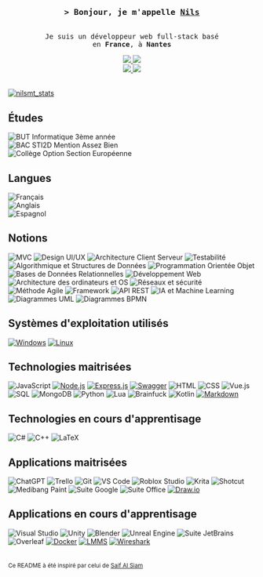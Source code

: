 <h3 align="center">
    <samp>&gt; Bonjour, je m'appelle
            <b><a target="_blank" href="https://nilsmt.github.io/Portfolio">Nils</a></b>
    </samp>
</h3>

<p align="center"> 
    <samp>
        <br>
        Je suis un développeur web full-stack basé<br>
        en <b> France</b>, à <b> Nantes </b>
        <br>
    </samp>
</p>

<p align="center">
    <a href="https://www.linkedin.com/in/nils-moreau-thomas-2b7a95259/">
        <img src="https://img.shields.io/badge/LinkedIn-0077B5?style=for-the-badge&labelColor=black&logo=linkedin&logoColor=0077B5"/>
    </a>
    <a href="https://nilsmt.github.io/Portfolio">
        <img src="https://img.shields.io/badge/Portfolio-45AA55?style=for-the-badge&labelColor=black&logo=github&logoColor=45AA55"/>
    </a>
    <br>
    <a href="mailto:nilsmoreauthomas@gmail.com">
        <img src="https://img.shields.io/badge/Contactez moi-D14836?style=for-the-badge&labelColor=black&logo=gmail&logoColor=D14836"/>
    </a>
    <a href="https://gitlab.univ-nantes.fr/E221936K">
        <img src="https://img.shields.io/badge/GitLab%20 Universitaire-FC6D26?style=for-the-badge&labelColor=black&logo=gitlab&logoColor=FC6D26"/>
    </a>
    <br>
    <br>
</p>

<p>
<a href="https://github.com/ryo-ma/github-profile-trophy"><img src="https://github-profile-trophy.vercel.app/?username=nilsmt&theme=darkhub&margin-w=15&margin-h=15&coloumn=3&row=1" alt="nilsmt_stats" /></a>
</p>

## Études

![BUT Informatique 3ème année](https://img.shields.io/badge/BUT%20Informatique-3%C3%A8me%20année-grey?style=for-the-badge&labelColor=black)<br>
![BAC STI2D Mention Assez Bien](https://img.shields.io/badge/BAC%20STI2D-Option%20SIN-grey?style=for-the-badge&labelColor=black)<br>
![Collège Option Section Européenne](https://img.shields.io/badge/Collège-Option%20Section%20Européenne-grey?style=for-the-badge&labelColor=black)



## Langues

![Français](https://img.shields.io/badge/Français-Langue%20maternelle-grey?style=for-the-badge&labelColor=black&logo=language&logoColor=grey)<br>
![Anglais](https://img.shields.io/badge/Anglais-B2-grey?style=for-the-badge&labelColor=black&logo=language&logoColor=grey)<br>
![Espagnol](https://img.shields.io/badge/Espagnol-Notion-grey?style=for-the-badge&labelColor=black&logo=language&logoColor=grey)

## Notions

![MVC](https://img.shields.io/badge/MVC-AA8500?style=for-the-badge&labelColor=black)
![Design UI/UX](https://img.shields.io/badge/Design%20UI%2FUX-AA69B4?style=for-the-badge&labelColor=black)
![Architecture Client Serveur](https://img.shields.io/badge/Architecture%20Client%20Serveur-4682B4?style=for-the-badge&labelColor=black)
![Testabilité](https://img.shields.io/badge/Testabilité-850249?style=for-the-badge&labelColor=black)
![Algorithmique et Structures de Données](https://img.shields.io/badge/Algorithmique%20et%20Structures%20de%20Données-FF4500?style=for-the-badge&labelColor=black)
![Programmation Orientée Objet](https://img.shields.io/badge/Programmation%20Orientée%20Objet-1E90FF?style=for-the-badge&labelColor=black)
![Bases de Données Relationnelles](https://img.shields.io/badge/Bases%20de%20Données%20Relationnelles-800080?style=for-the-badge&labelColor=black)
![Développement Web](https://img.shields.io/badge/Développement%20Web-008000?style=for-the-badge&labelColor=black)
![Architecture des ordinateurs et OS](https://img.shields.io/badge/Architecture%20des%20ordinateurs%20et%20OS-4682B4?style=for-the-badge&labelColor=black)
![Réseaux et sécurité](https://img.shields.io/badge/Réseaux%20et%20sécurité-4B0082?style=for-the-badge&labelColor=black)
![Méthode Agile](https://img.shields.io/badge/Méthode%20Agile-009900?style=for-the-badge&labelColor=black)
![Framework](https://img.shields.io/badge/Framework-808000?style=for-the-badge&labelColor=black)
![API REST](https://img.shields.io/badge/API%20REST-800000?style=for-the-badge&labelColor=black)
![IA et Machine Learning](https://img.shields.io/badge/IA%20et%20Machine%20Learning-9370DB?style=for-the-badge&labelColor=black)
![Diagrammes UML](https://img.shields.io/badge/Diagrammes%20UML-2E8B57?style=for-the-badge&labelColor=black)
![Diagrammes BPMN](https://img.shields.io/badge/Diagrammes%20BPMN-2E8B57?style=for-the-badge&labelColor=black)

## Systèmes d'exploitation utilisés

[![Windows](https://img.shields.io/badge/Windows-0078D6?style=for-the-badge&labelColor=black&logo=windows&logoColor=0078D6)](https://www.microsoft.com/windows/)
[![Linux](https://img.shields.io/badge/Linux-FCC624?style=for-the-badge&labelColor=black&logo=linux&logoColor=FCC624)](https://www.linux.org/)

## Technologies maitrisées

![JavaScript](https://img.shields.io/badge/JavaScript-F0DB4F?style=for-the-badge&labelColor=black&logo=javascript&logoColor=F0DB4F)
[![Node.js](https://img.shields.io/badge/Node.js-339933?style=for-the-badge&labelColor=black&logo=node.js&logoColor=339933)](https://nodejs.org/)
[![Express.js](https://img.shields.io/badge/Express.js-000000?style=for-the-badge&labelColor=black&logo=express&logoColor=white)](https://expressjs.com/)
[![Swagger](https://img.shields.io/badge/Swagger-85EA2D?style=for-the-badge&labelColor=black&logo=swagger&logoColor=85EA2D)](https://swagger.io/)
![HTML](https://img.shields.io/badge/HTML-E34F26?style=for-the-badge&labelColor=black&logo=html5&logoColor=E34F26)
![CSS](https://img.shields.io/badge/CSS-1572B6?style=for-the-badge&labelColor=black&logo=css3&logoColor=1572B6)
![Vue.js](https://img.shields.io/badge/Vue.js-4FC08D?style=for-the-badge&labelColor=black&logo=vue.js&logoColor=4FC08D)
![SQL](https://img.shields.io/badge/SQL-336791?style=for-the-badge&labelColor=black&logo=postgresql&logoColor=336791)
![MongoDB](https://img.shields.io/badge/MongoDB-47A248?style=for-the-badge&labelColor=black&logo=mongodb&logoColor=47A248)
![Python](https://img.shields.io/badge/Python-3776AB?style=for-the-badge&labelColor=black&logo=python&logoColor=3776AB)
![Lua](https://img.shields.io/badge/Lua-2C2D72?style=for-the-badge&labelColor=black&logo=lua&logoColor=2C2D72)
![Brainfuck](https://img.shields.io/badge/Brainfuck-grey?style=for-the-badge&labelColor=black)
![Kotlin](https://img.shields.io/badge/Kotlin-FF00FF?style=for-the-badge&labelColor=black&logo=kotlin&logoColor=FF00FF)
[![Markdown](https://img.shields.io/badge/Markdown-000000?style=for-the-badge&labelColor=black&logo=markdown&logoColor=white)](https://daringfireball.net/projects/markdown/)


## Technologies en cours d'apprentisage

![C#](https://img.shields.io/badge/C%23-903ac2?style=for-the-badge&labelColor=black&logo=csharp&logoColor=903ac2)
![C++](https://img.shields.io/badge/C%2B%2B-00599C?style=for-the-badge&labelColor=black&logo=c%2B%2B&logoColor=00599C)
![LaTeX](https://img.shields.io/badge/LaTeX-008080?style=for-the-badge&labelColor=black&logo=latex&logoColor=008080)

## Applications maitrisées

![ChatGPT](https://img.shields.io/badge/ChatGPT-008080?style=for-the-badge&labelColor=black)
![Trello](https://img.shields.io/badge/Trello-0079BF?style=for-the-badge&labelColor=black&logo=trello&logoColor=0079BF)
![Git](https://img.shields.io/badge/Git-F05032?style=for-the-badge&labelColor=black&logo=git&logoColor=F05032)
![VS Code](https://img.shields.io/badge/VS%20Code-007ACC?style=for-the-badge&labelColor=black&logo=visual-studio-code&logoColor=007ACC)
![Roblox Studio](https://img.shields.io/badge/Roblox%20Studio-0091ff?style=for-the-badge&labelColor=black&logo=roblox&logoColor=0091ff)
![Krita](https://img.shields.io/badge/Krita-999451?style=for-the-badge&labelColor=black&logo=krita&logoColor=999451)
![Shotcut](https://img.shields.io/badge/Shotcut-023638?style=for-the-badge&labelColor=black&logo=shotcut&logoColor=023638)
![Medibang Paint](https://img.shields.io/badge/Medibang%20Paint-bd1206?style=for-the-badge&labelColor=black&logo=medibang&logoColor=bd1206)
![Suite Google](https://img.shields.io/badge/Suite%20Google-4285F4?style=for-the-badge&labelColor=black&logo=google&logoColor=4285F4)
![Suite Office](https://img.shields.io/badge/Suite%20Office-D83B01?style=for-the-badge&labelColor=black&logo=microsoft&logoColor=D83B01)
[![Draw.io](https://img.shields.io/badge/Draw.io-F08705?style=for-the-badge&labelColor=black&logo=draw.io&logoColor=F08705)](https://www.draw.io/)

## Applications en cours d'apprentisage

![Visual Studio](https://img.shields.io/badge/Visual%20Studio-5C2D91?style=for-the-badge&labelColor=black&logo=visual-studio&logoColor=5C2D91)
![Unity](https://img.shields.io/badge/Unity-000000?style=for-the-badge&labelColor=black&logo=unity&logoColor=white)
![Blender](https://img.shields.io/badge/Blender-F5792A?style=for-the-badge&labelColor=black&logo=blender&logoColor=F5792A)
![Unreal Engine](https://img.shields.io/badge/Unreal%20Engine-black?style=for-the-badge&labelColor=black&logo=unreal-engine&logoColor=white)
![Suite JetBrains](https://img.shields.io/badge/Suite%20JetBrains-000000?style=for-the-badge&labelColor=black&logo=jetbrains&logoColor=white)
![Overleaf](https://img.shields.io/badge/Overleaf-47A248?style=for-the-badge&labelColor=black&logo=overleaf&logoColor=47A248)
[![Docker](https://img.shields.io/badge/Docker-2496ED?style=for-the-badge&labelColor=black&logo=docker&logoColor=2496ED)](https://www.docker.com/)
[![LMMS](https://img.shields.io/badge/LMMS-00b341?style=for-the-badge&labelColor=black&logo=lmms&logoColor=00b341)](https://lmms.io/)
[![Wireshark](https://img.shields.io/badge/Wireshark-1679A7?style=for-the-badge&labelColor=black&logo=wireshark&logoColor=1679A7)](https://www.wireshark.org/)
<br>
<br>
<br>
<small>Ce README à été inspiré par celui de [Saif Al Siam](https://github.com/alsiam/)</small>
